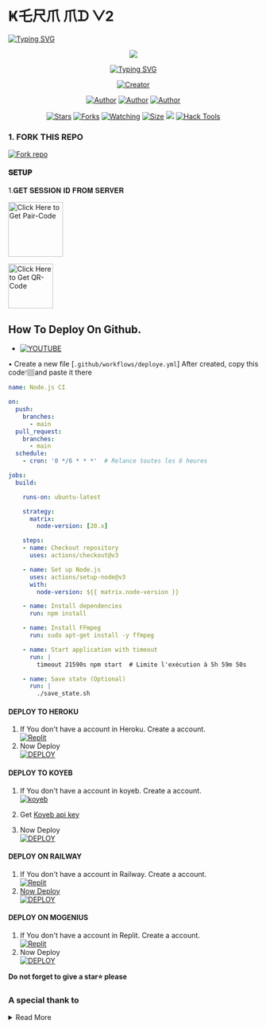 #        Ҝ乇尺爪 爪ᗪ ᐯ2

   <a>
                                      <a href="https://git.io/typing-svg"><img src="https://readme-typing-svg.demolab.com?font=Jersey+20+Charted&size=30&pause=1000&color=F71515&width=435&lines=BOT+100%25+🐼🥷🗽💻🖥️⌨️☣️🪳🛒🐞🪲🛒🛍️💻📱🕸️🗽🥷🐼%E2%84%A2%EF%B8%8F" alt="Typing SVG" /></a>   
            
<p align="center"> 
<up A simple WhatsApp User Bot Coded By 🐼🥷🗽 and 🗽TOpPLUG</u>
</p>
<p align="center">
<img src="https://i.imgur.com/Gw7jtD0.jpeg"/>       
<p align="center">
  <a href="https://git.io/typing-svg"><img src="https://readme-typing-svg.demolab.com?font=EB+Garamond&weight=800&size=25&duration=4000&pause=1000&random=false&width=435&lines=+•__I'M+🐼🪳📱🐼🥷☣️🐞🪲🐛🕷️-+MD__•;MULTI-DEVICE+WHATSAPP+BOT;DEVELOPED+BY+🐼🥷 CYBERPUNK+AND+🗽TOpPLUG;RELEASED+DATE+05%2F9%2F2024."                               alt="Typing SVG" /></a>
</p> 
<p align="center">
<a href="#"><img title="Creator" src="https://img.shields.io/badge/Creator-🐼🗽🥷TOpPLUG🗽🐼🥷-red.svg?style=for-the-badge&logo=github"></a>
</a>
</p>
<p align="center">
<a href="https://github.com/Hubdarkweb"><img title="Author" src="https://img.shields.io/badge/🐼🗽🥷 CYBERPUNK💻🐼🗽🥷-black?style=for-the-badge&logo=Github"></a> <a href="https://t.me/Hub7s"><img title="Author" src="https://img.shields.io/badge/CHANNEL-black?style=for-the-badge&logo=Telegram"></a> <a href="https://wa.me/254112386921"><img title="Author" src="https://img.shields.io/badge/CHAT US-black?style=for-the-badge&logo=Whatsapp">
<p/>
<p align="center">
<a href="https://github.com/Hubdarkweb/KERM_MD-V2/stargazers/"><img title="Stars" src="https://img.shields.io/github/stars/Hubdarkweb/KERM_MD-V2?color=white&style=flat-square"></a>
<a href="https://github.com/Hubdarkweb/KERM_MD-V2/network/members"><img title="Forks" src="https://img.shields.io/github/forks/Hubdarkweb/KERM_MD-V2?color=yellow&style=flat-square"></a>
<a href="https://github.com/Hubdarkweb/KERM_MD-V2/watchers"><img title="Watching" src="https://img.shields.io/github/watchers/Hubdarkweb/KERM_MD-V2?label=Watchers&color=red&style=flat-square"></a>
<a href="https://github.com/Hubdarkweb/KERM_MD-V2/"><img title="Size" src="https://img.shields.io/github/repo-size/AlipBot/Api-Alpis?style=flat-square&color=darkred"></a>
<a href="https://hits.seeyoufarm.com"><img src="https://hits.seeyoufarm.com/api/count/incr/badge.svg?url=https://github.com/Hubdarkweb/KERM_MD-V2/%2Fhit-counter&count_bg=%2379C83D&title_bg=%23555555&icon=probot.svg&icon_color=%2304FF00&title=hits&edge_flat=false"/></a>
        <a href = ""><img alt="Hack Tools" src="https://img.shields.io/youtube/channel/subscribers/" target="_blank" /></a>

### 1. FORK THIS REPO

<a href='https://github.com/Hubdarkweb/KERM_MD-V2/fork' target="_blank"><img alt='Fork repo' src='https://img.shields.io/badge/Fork This Repo-black?style=for-the-badge&logo=git&logoColor=white'/></a>
<p align="center">

#### 𝐒𝐄𝐓𝐔𝐏


1.𝐆𝐄𝐓 𝐒𝐄𝐒𝐒𝐈𝐎𝐍 𝐈𝐃 𝐅𝐑𝐎𝐌 𝐒𝐄𝐑𝐕𝐄𝐑

<a href="https://kerm-session-2c65.onrender.com/pair"><img src="https://img.shields.io/badge/PAIR_CODE-blue" alt="Click Here to Get Pair-Code" width="110"></a>   

<a href="https://kerm-session-2c65.onrender.com/wasiqr"><img src="https://img.shields.io/badge/QR CODE-green" alt="Click Here to Get QR-Code" width="90"></a> 

## How To Deploy On Github.
* [![YOUTUBE](https://img.shields.io/badge/HOW_TO_DEPLOY-red?style=for-the-badge&logo=youtube&logoColor=white)](https://youtu.be/T77rQM7Nk5k?si=gg-LJxS6vC6kBEpJ)

• Create a new file [`.github/workflows/deploye.yml`] After created, copy this code👇🏽and paste it there
```yml
name: Node.js CI

on:
  push:
    branches:
      - main
  pull_request:
    branches:
      - main
  schedule:
    - cron: '0 */6 * * *'  # Relance toutes les 6 heures

jobs:
  build:

    runs-on: ubuntu-latest

    strategy:
      matrix:
        node-version: [20.x]

    steps:
    - name: Checkout repository
      uses: actions/checkout@v3

    - name: Set up Node.js
      uses: actions/setup-node@v3
      with:
        node-version: ${{ matrix.node-version }}

    - name: Install dependencies
      run: npm install

    - name: Install FFmpeg
      run: sudo apt-get install -y ffmpeg

    - name: Start application with timeout
      run: |
        timeout 21590s npm start  # Limite l'exécution à 5h 59m 50s

    - name: Save state (Optional)
      run: |
        ./save_state.sh
```
#### DEPLOY TO HEROKU 

1. If You don't have a account in Heroku. Create a account.
    <br>
<a href='https://heroku.com' target="_blank"><img alt='Replit' src='https://img.shields.io/badge/-Create-black?style=for-the-badge&logo=heroku'/></a>
   <br>
2. Now Deploy
    <br>
<a href='https://heroku.com/deploy?template=https://github.com/Hubdarkweb/KERM_MD-V2' target="_blank"><img alt='DEPLOY' src='https://img.shields.io/badge/-DEPLOY-black?style=for-the-badge&logo=heroku'/></a>

#### DEPLOY TO KOYEB 

1. If You don't have a account in koyeb. Create a account.
    <br>
<a href='https://app.koyeb.com/auth/signup' target="_blank"><img alt='koyeb' src='https://img.shields.io/badge/-Create-black?style=for-the-badge&logo=koyeb'/></a>

2. Get [Koyeb api key](https://app.koyeb.com/account/api)

4. Now Deploy
    <br>
<a href='https://app.koyeb.com/services/deploy?type=git&repository=https://github.com/Hubdarkweb/KERM_MD-V2&branch=main&name=xbotmd&builder=dockerfile&env[SESSION_ID]=%20&env[WORK_TYPE]=private&env[HANDLER]=.&env[BOT_INFO]=KERM_MD-V2;ASWIN%20SPARKY;https://i.imgur.com/Gw7jtD0.jpeg&env[SUDO]=237656520674,254112386921&env[STICKER_DATA]=KG TECH&env[DATABASE_URL]' target="_blank"><img alt='DEPLOY' src='https://img.shields.io/badge/-DEPLOY-black?style=for-the-badge&logo=koyeb'/></a>

#### DEPLOY ON RAILWAY

1. If You don't have a account in Railway. Create a account.
    <br>
<a href='https://railway.app' target="_blank"><img alt='Replit' src='https://img.shields.io/badge/-Create-black?style=for-the-badge&logo=railway'/>
2. Now Deploy
    <br>
<a href='https://railway.app' target="_blank"><img alt='DEPLOY' src='https://img.shields.io/badge/-DEPLOY-black?style=for-the-badge&logo=railway'/></a>

#### DEPLOY ON MOGENIUS

1. If You don't have a account in Replit. Create a account.
    <br>
<a href='https://mogenius.com' target="_blank"><img alt='Replit' src='https://img.shields.io/badge/-Create-black?style=for-the-badge&logo=genius'/></a>
2. Now Deploy
    <br>
<a href='https://mogenius.com' target="_blank"><img alt='DEPLOY' src='https://img.shields.io/badge/-DEPLOY-black?style=for-the-badge&logo=genius'/></a>

  **Do not forget to give a star⭐️ please**

### A special thank to

<details close>
<summary>Read More</summary>

<br>

* [`🐼🥷🗽 Cyberpunk`](https://github.com/Hubdarkweb)
* [`🐼🗽🥷 Cyberpanda`](https://github.com/Hubdarkweb)
* ## Contact Dev of KERM🤪
* [`🗽🥷TOpPLUG`](https://wa.me/254112386921?text=Hi+Bro+🐼🗽🥷+Big+Fan😍)
* [`🛒🛍️🪳🐛🏴‍☠️☣️🐞🪲🕷️🪬`](https://wa.me/254112386921?text=Hi+Bro+🪲🐞🏴‍☠️🗽🥷🐼+Big+Fan😍)
 </details>
 
